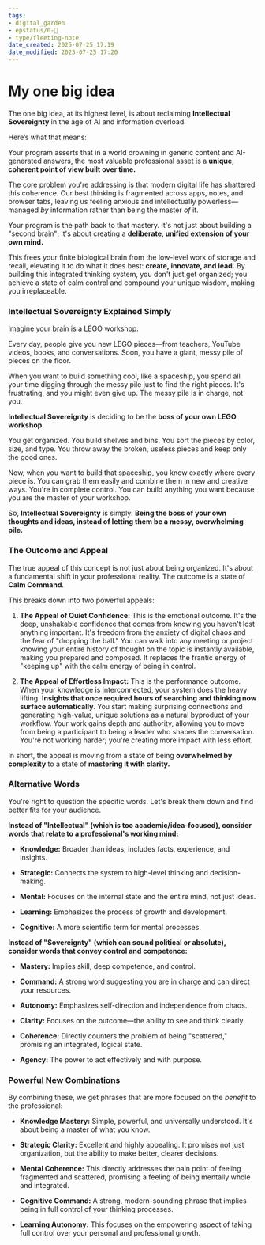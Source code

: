 ```yaml
---
tags: 
- digital_garden
- epstatus/0-🌰
- type/fleeting-note
date_created: 2025-07-25 17:19
date_modified: 2025-07-25 17:20
---
```

# My one big idea

The one big idea, at its highest level, is about reclaiming **Intellectual Sovereignty** in the age of AI and information overload.

Here’s what that means:

Your program asserts that in a world drowning in generic content and AI-generated answers, the most valuable professional asset is a **unique, coherent point of view built over time.**

The core problem you're addressing is that modern digital life has shattered this coherence. Our best thinking is fragmented across apps, notes, and browser tabs, leaving us feeling anxious and intellectually powerless—managed _by_ information rather than being the master _of_ it.

Your program is the path back to that mastery. It's not just about building a "second brain"; it's about creating a **deliberate, unified extension of your own mind.**

This frees your finite biological brain from the low-level work of storage and recall, elevating it to do what it does best: **create, innovate, and lead.** By building this integrated thinking system, you don't just get organized; you achieve a state of calm control and compound your unique wisdom, making you irreplaceable.

### Intellectual Sovereignty Explained Simply

Imagine your brain is a LEGO workshop.

Every day, people give you new LEGO pieces—from teachers, YouTube videos, books, and conversations. Soon, you have a giant, messy pile of pieces on the floor.

When you want to build something cool, like a spaceship, you spend all your time digging through the messy pile just to find the right pieces. It's frustrating, and you might even give up. The messy pile is in charge, not you.

**Intellectual Sovereignty** is deciding to be the **boss of your own LEGO workshop.**

You get organized. You build shelves and bins. You sort the pieces by color, size, and type. You throw away the broken, useless pieces and keep only the good ones.

Now, when you want to build that spaceship, you know exactly where every piece is. You can grab them easily and combine them in new and creative ways. You're in complete control. You can build anything you want because you are the master of your workshop.

So, **Intellectual Sovereignty** is simply: **Being the boss of your own thoughts and ideas, instead of letting them be a messy, overwhelming pile.**


### The Outcome and Appeal

The true appeal of this concept is not just about being organized. It's about a fundamental shift in your professional reality. The outcome is a state of **Calm Command**.

This breaks down into two powerful appeals:

1. **The Appeal of Quiet Confidence:** This is the emotional outcome. It's the deep, unshakable confidence that comes from knowing you haven't lost anything important. It's freedom from the anxiety of digital chaos and the fear of "dropping the ball." You can walk into any meeting or project knowing your entire history of thought on the topic is instantly available, making you prepared and composed. It replaces the frantic energy of "keeping up" with the calm energy of being in control.
    
2. **The Appeal of Effortless Impact:** This is the performance outcome. When your knowledge is interconnected, your system does the heavy lifting. **Insights that once required hours of searching and thinking now surface automatically**. You start making surprising connections and generating high-value, unique solutions as a natural byproduct of your workflow. Your work gains depth and authority, allowing you to move from being a participant to being a leader who shapes the conversation. You're not working harder; you're creating more impact with less effort.
    

In short, the appeal is moving from a state of being **overwhelmed by complexity** to a state of **mastering it with clarity.**

### Alternative Words

You're right to question the specific words. Let's break them down and find better fits for your audience.

**Instead of "Intellectual" (which is too academic/idea-focused), consider words that relate to a professional's working mind:**

- **Knowledge:** Broader than ideas; includes facts, experience, and insights.
    
- **Strategic:** Connects the system to high-level thinking and decision-making.
    
- **Mental:** Focuses on the internal state and the entire mind, not just ideas.
    
- **Learning:** Emphasizes the process of growth and development.
    
- **Cognitive:** A more scientific term for mental processes.
    

**Instead of "Sovereignty" (which can sound political or absolute), consider words that convey control and competence:**

- **Mastery:** Implies skill, deep competence, and control.
    
- **Command:** A strong word suggesting you are in charge and can direct your resources.
    
- **Autonomy:** Emphasizes self-direction and independence from chaos.
    
- **Clarity:** Focuses on the outcome—the ability to see and think clearly.
    
- **Coherence:** Directly counters the problem of being "scattered," promising an integrated, logical state.
    
- **Agency:** The power to act effectively and with purpose.
    

### Powerful New Combinations

By combining these, we get phrases that are more focused on the _benefit_ to the professional:

- **Knowledge Mastery:** Simple, powerful, and universally understood. It's about being a master of what you know.
    
- **Strategic Clarity:** Excellent and highly appealing. It promises not just organization, but the ability to make better, clearer decisions.
    
- **Mental Coherence:** This directly addresses the pain point of feeling fragmented and scattered, promising a feeling of being mentally whole and integrated.
    
- **Cognitive Command:** A strong, modern-sounding phrase that implies being in full control of your thinking processes.
    
- **Learning Autonomy:** This focuses on the empowering aspect of taking full control over your personal and professional growth.